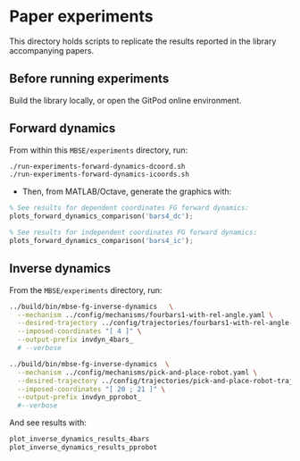 # Paper experiments

This directory holds scripts to replicate the results reported in the library
accompanying papers.

## Before running experiments

Build the library locally, or open the GitPod online environment.

## Forward dynamics

From within this `MBSE/experiments` directory, run:

```bash
./run-experiments-forward-dynamics-dcoord.sh
./run-experiments-forward-dynamics-icoords.sh
```

- Then, from MATLAB/Octave, generate the graphics with:

```octave
% See results for dependent coordinates FG forward dynamics:
plots_forward_dynamics_comparison('bars4_dc');

% See results for independent coordinates FG forward dynamics:
plots_forward_dynamics_comparison('bars4_ic');
```


## Inverse dynamics

From the `MBSE/experiments` directory, run:

```bash
../build/bin/mbse-fg-inverse-dynamics   \
  --mechanism ../config/mechanisms/fourbars1-with-rel-angle.yaml \
  --desired-trajectory ../config/trajectories/fourbars1-with-rel-angle-trajectory.txt \
  --imposed-coordinates "[ 4 ]" \
  --output-prefix invdyn_4bars_
  # --verbose

../build/bin/mbse-fg-inverse-dynamics  \
  --mechanism ../config/mechanisms/pick-and-place-robot.yaml \
  --desired-trajectory ../config/trajectories/pick-and-place-robot-trajectory.txt \
  --imposed-coordinates "[ 20 ; 21 ]" \
  --output-prefix invdyn_pprobot_
  #--verbose
```  

And see results with:

```octave
plot_inverse_dynamics_results_4bars
plot_inverse_dynamics_results_pprobot
```
